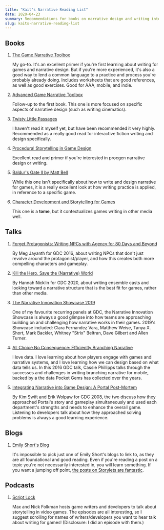 ```yaml
---
title: "Kait's Narrative Reading List"
date: 2020-04-23
summary: Recommendations for books on narrative design and writing interactive fiction from DMG director Kaitlin Tremblay.
slug: kaits-narrative-reading-list
---
```


## Books

1. [The Game Narrative Toolbox](https://www.routledge.com/The-Game-Narrative-Toolbox/Heussner-Finley-Hepler-Lemay/p/book/9781138787087)

   My go-to. It's an excellent primer if you're first learning about writing for games and narrative design. But if you're more experienced, it's also a good way to lend a common language to a practice and process you're probably already doing. Includes worksheets that are good references, as well as good exercises.  Good for AAA, mobile, and indie.

2. [Advanced Game Narrative Toolbox](https://www.routledge.com/The-Advanced-Game-Narrative-Toolbox/Heussner/p/book/9781138499638)

   Follow-up to the first book. This one is more focused on specific aspects of narrative design (such as writing cinematics).

3. [Twisty Little Passages](https://mitpress.mit.edu/books/twisty-little-passages)

   I haven't read it myself yet, but have been recommended it very highly. Recommended as a really good read for interactive fiction writing and design specifically.

4. [Procedural Storytelling in Game Design](https://www.routledge.com/Procedural-Storytelling-in-Game-Design-1st-Edition/Short-Adams/p/book/9781138595309)

   Excellent read and primer if you're interested in procgen narrative design or writing.

5. [Baldur's Gate II by Matt Bell](https://bossfightbooks.com/products/baldurs-gate-ii-by-matt-bell)

   While this one isn't specifically about how to write and design narrative for games, it is a really excellent look at how writing practice is applied, in reference to a specific game. 

6. [Character Development and Storytelling for Games](https://www.abebooks.com/9781592003532/Character-Development-Storytelling-Games-Game-1592003532/plp)

   This one is a **tome**, but it contextualizes games writing in other media well.

## Talks

1. [Forget Protagonists: Writing NPCs with Agency for 80 Days and Beyond](https://www.youtube.com/watch?v=FLtATD6CF0E)
   
   By Meg Jayanth for GDC 2016, about writing NPCs that don't just revolve around the protagonist/player, and how this creates both more compelling characters and gameplay.
  
2. [Kill the Hero, Save the (Narrative) World](https://www.youtube.com/watch?v=oT0Pz4fJ3WM)

   By Hannah Nicklin for GDC 2020, about writing ensemble casts and looking toward a narrative structure that is the best fit for games, rather than other media.

3. [The Narrative Innovation Showcase 2019](https://www.youtube.com/watch?v=N2x-uqrrKX4)

   One of my favourite recurring panels at GDC, the Narrative Innovation Showcase is always a good glimpse into how teams are approaching building on and challenging how narrative works in their games. 2019's Showcase included: Clara Fernandez Vara, Matthew Weise, Tanya X. Short, Mark Backler, Whitney "Strix" Beltran, Dave Gilbert and Allen Turner.

4. [All Choice No Consequence: Efficiently Branching Narrative](https://www.youtube.com/watch?v=TEa9aSDHawA)

   I love data. I love learning about how players engage with games and narrative systems, and I love learning how we can design based on what data tells us. In this 2016 GDC talk, Cassie Phillipps talks through the successes and challenges in writing branching narrative for mobile, backed by a the data Pocket Gems has collected over the years.

5. [Integrating Narrative into Game Design: A Portal Post-Mortem](https://www.youtube.com/watch?v=c2YRVWZupwo&t=2239s)

   By Kim Swift and Erik Wolpaw for GDC 2008, the two discuss how they approached Portal's story and gameplay simultaneously and used each department's strengths and needs to enhance the overall game. Listening to developers talk about how they approached solving problems is always a good learning experience.

## Blogs

1. [Emily Short's Blog](https://emshort.blog/)

   It's impossible to pick just one of Emily Short's blogs to link to, as they are all foundational and good reading. Even if you're reading a post on a topic you're not necessarily interested in, you will learn something. If you want a jumping off point, [the posts on Storylets are fantastic](https://emshort.blog/2020/01/21/pacing-storylet-structures/).
   
## Podcasts

1. [Script Lock](https://scriptlock.simplecast.com/)

   Max and Nick Folkman hosts game writers and developers to talk about storytelling in video games. The episodes are all interesting, so I suggest scrolling for names of writers/developers you want to hear talk about writing for games! (Disclosure: I did an episode with them.)
